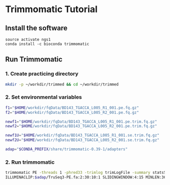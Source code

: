 # Trimmomatic Tutorial

## Install the software

```
source activate ngs1
conda install -c bioconda trimmomatic 
```

## Run Trimmomatic

### 1. Create practicing directory

```bash
mkdir -p ~/workdir/trimmed && cd ~/workdir/trimmed 
```

### 2. Set environmental variables

```bash
f1="$HOME/workdir/fqData/BD143_TGACCA_L005_R1_001.pe.fq.gz"
f2="$HOME/workdir/fqData/BD143_TGACCA_L005_R2_001.pe.fq.gz"

newf1="$HOME/workdir/fqData/BD143_TGACCA_L005_R1_001.pe.trim.fq.gz"
newf2="$HOME/workdir/fqData/BD143_TGACCA_L005_R2_001.pe.trim.fq.gz"

newf1U="$HOME/workdir/fqData/BD143_TGACCA_L005_R1_001.se.trim.fq.gz"
newf2U="$HOME/workdir/fqData/BD143_TGACCA_L005_R2_001.se.trim.fq.gz"

adap="$CONDA_PREFIX/share/trimmomatic-0.39-1/adapters"
```

### 2. Run trimmomatic

```bash
trimmomatic PE -threads 1 -phred33 -trimlog trimLogFile -summary statsSummaryFile  $f1 $f2 $newf1 $newf1U $newf2 $newf2U \
ILLUMINACLIP:$adap/TruSeq3-PE.fa:2:30:10:1 SLIDINGWINDOW:4:15 MINLEN:36
```
